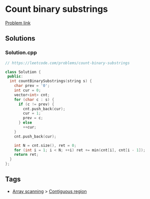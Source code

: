 # Count binary substrings

[Problem link](https://leetcode.com/problems/count-binary-substrings)

## Solutions


### Solution.cpp
```cpp
// https://leetcode.com/problems/count-binary-substrings

class Solution {
 public:
  int countBinarySubstrings(string s) {
    char prev = '0';
    int cur = 0;
    vector<int> cnt;
    for (char c : s) {
      if (c != prev) {
        cnt.push_back(cur);
        cur = 1;
        prev = c;
      } else
        ++cur;
    }
    cnt.push_back(cur);

    int N = cnt.size(), ret = 0;
    for (int i = 1; i < N; ++i) ret += min(cnt[i], cnt[i - 1]);
    return ret;
  }
};
```
## Tags

* [Array scanning](/Collections/array-scanning.md#array-scanning) > [Contiguous region](/Collections/array-scanning.md#contiguous-region)

